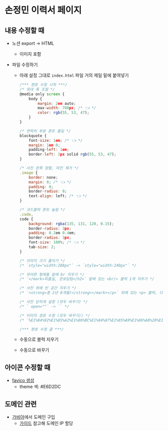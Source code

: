 # 손정민 이력서 페이지

## 내용 수정할 때

- 노션 export -> HTML

  - 이미지 포함

- 파일 수정하기

  - 아래 설정 그대로 `index.html` 파일 거의 제일 밑에 붙여넣기

    ```js
    /*** 현호 수정 시작 ***/
    /* 최대 폭 조절 */
    @media only screen {
        body {
            margin: 2em auto;
            max-width: 700px; /* 👈 */
            color: rgb(55, 53, 47);
        }
    }

    /* 연락처 부분 폰트 줄임 */
    blockquote {
        font-size: 1em; /* 👈 */
        margin: 1em 0;
        padding-left: 1em;
        border-left: 3px solid rgb(55, 53, 47);
    }

    /* 사진 왼쪽 정렬, 마진 제거 */
    .image {
        border: none;
        margin: 0; /* 👈 */
        padding: 0;
        border-radius: 0;
        text-align: left; /* 👈 */
    }

    /* 코드블럭 폰트 늘림 */
    .code,
    code {
        background: rgba(135, 131, 120, 0.15);
        border-radius: 3px;
        padding: 0.2em 0.4em;
        border-radius: 3px;
        font-size: 100%; /* 👈 */
        tab-size: 2;
    }

    /* 이미지 크기 줄이기 */
    /* `style="width:288px"` -> `style="width:240px"` */

    /* 우아한 형제들 밑에 br 지우기 */
    /* `</mark>피플실, 온보딩팀</h2>` 앞에 있는 <br/> 블럭 1개 지우기 */

    /* 사진 위에 빈 공간 지우기 */
    /* `<strong>총 2년 0개월)</strong></mark></p>` 뒤에 있는 <p> 블럭, 다음 줄에 <p/> 블럭 2개 지우기 */

    /* 사진 닫히게 설정 (모두 바꾸기) */
    /* ` open=""` -> `` */

    /* 이미지 경로 수정 (모두 바꾸기)) */
    /* `%E1%84%92%E1%85%A2%E1%86%BC%E1%84%87%E1%85%A9%E1%86%A8%20%E1%84%87%E1%85%A1%E1%86%AF%E1%84%80%E1%85%A7%E1%86%AB%E1%84%80%E1%85%A1,%20%E1%84%89%E1%85%A9%E1%86%AB%E1%84%8C%E1%85%A5%E1%86%BC%E1%84%86%E1%85%B5%E1%86%AB%20(%E1%84%92%E1%85%A7%E1%84%82%E1%85%A9%E1%84%87%E1%85%A5%E1%84%8C%E1%85%A5%E1%86%AB)%202f1b30dcff7b427f8c6f9efebaf50df6` -> `assets` */

    /*** 현호 수정 끝 ***/

    ```

  - 수동으로 블럭 지우기
  - 수동으로 바꾸기

## 아이콘 수정할 때

- [favico 생성](https://realfavicongenerator.net/)
  - theme 색: #E6D2DC

## 도메인 관련

- [가비아](https://www.gabia.com/)에서 도메인 구입
  - [가이드](https://docs.github.com/en/pages/configuring-a-custom-domain-for-your-github-pages-site/managing-a-custom-domain-for-your-github-pages-site) 참고해 도메인 IP 할당

